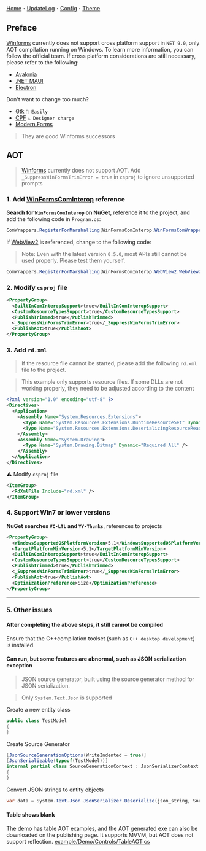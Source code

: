 ﻿[Home](Home.md)・[UpdateLog](UpdateLog.md)・[Config](Config.md)・[Theme](Theme.md)

## Preface

[Winforms](https://github.com/dotnet/winforms) currently does not support cross platform support in `NET 9.0`, only AOT compilation running on Windows. To learn more information, you can follow the official team. If cross platform considerations are still necessary, please refer to the following:

- [Avalonia](https://github.com/avaloniaui/avalonia)
- [.NET MAUI](https://github.com/dotnet/maui)
- [Electron](https://github.com/electron/electron)

Don't want to change too much?

- [Gtk](https://github.com/mono/gtk-sharp) `👏 Easily`
- [CPF](https://github.com/wsxhm/CPF) `⚠ Designer charge`
- [Modern.Forms](https://github.com/modern-forms/Modern.Forms)

> They are good Winforms successors

## AOT

> [Winforms](https://github.com/dotnet/winforms) currently does not support AOT. Add `_SuppressWinFormsTrimError = true` in `csproj` to ignore unsupported prompts

### 1. Add [WinFormsComInterop](https://github.com/kant2002/WinFormsComInterop) reference

**Search for `WinFormsComInterop` on NuGet**, reference it to the project, and add the following code in `Program.cs`:

``` csharp
ComWrappers.RegisterForMarshalling(WinFormsComInterop.WinFormsComWrappers.Instance);
```

If [WebView2](https://aka.ms/webview) is referenced, change to the following code:

> Note: Even with the latest version `0.5.0`, most APIs still cannot be used properly. Please test them yourself.

``` csharp
ComWrappers.RegisterForMarshalling(WinFormsComInterop.WebView2.WebView2ComWrapper.Instance);
```

### 2. Modify `csproj` file

``` xml
<PropertyGroup>
  <BuiltInComInteropSupport>true</BuiltInComInteropSupport>
  <CustomResourceTypesSupport>true</CustomResourceTypesSupport>
  <PublishTrimmed>true</PublishTrimmed>
  <_SuppressWinFormsTrimError>true</_SuppressWinFormsTrimError>
  <PublishAot>true</PublishAot>
</PropertyGroup>
```

### 3. Add `rd.xml`

> If the resource file cannot be started, please add the following `rd.xml` file to the project.

> This example only supports resource files. If some DLLs are not working properly, they need to be adjusted according to the content

``` xml
<?xml version="1.0" encoding="utf-8" ?>
<Directives>
  <Application>
    <Assembly Name="System.Resources.Extensions">
      <Type Name="System.Resources.Extensions.RuntimeResourceSet" Dynamic="Required All" />
      <Type Name="System.Resources.Extensions.DeserializingResourceReader" Dynamic="Required All" />
    </Assembly>
    <Assembly Name="System.Drawing">
      <Type Name="System.Drawing.Bitmap" Dynamic="Required All" />
    </Assembly>
  </Application>
</Directives>
```

⚠ Modify `csproj` file

``` xml
<ItemGroup>
  <RdXmlFile Include="rd.xml" />
</ItemGroup>
```

### 4. Support Win7 or lower versions

**NuGet searches `VC-LTL` and `YY-Thunks`**, references to projects

``` xml
<PropertyGroup>
  <WindowsSupportedOSPlatformVersion>5.1</WindowsSupportedOSPlatformVersion>
  <TargetPlatformMinVersion>5.1</TargetPlatformMinVersion>
  <BuiltInComInteropSupport>true</BuiltInComInteropSupport>
  <CustomResourceTypesSupport>true</CustomResourceTypesSupport>
  <PublishTrimmed>true</PublishTrimmed>
  <_SuppressWinFormsTrimError>true</_SuppressWinFormsTrimError>
  <PublishAot>true</PublishAot>
  <OptimizationPreference>Size</OptimizationPreference>
</PropertyGroup>
```

---

### 5. Other issues

#### After completing the above steps, it still cannot be compiled

Ensure that the C++compilation toolset (such as `C++ desktop development`) is installed.

#### Can run, but some features are abnormal, such as JSON serialization exception

> JSON source generator, built using the source generator method for JSON serialization.

> Only `System.Text.Json` is supported

Create a new entity class
```csharp
public class TestModel
{
}
```

Create Source Generator
```csharp
[JsonSourceGenerationOptions(WriteIndented = true)]
[JsonSerializable(typeof(TestModel))]
internal partial class SourceGenerationContext : JsonSerializerContext
{
}

```

Convert JSON strings to entity objects
```csharp
var data = System.Text.Json.JsonSerializer.Deserialize(json_string, SourceGenerationContext.Default.TestModel);
```

#### Table shows blank

The demo has table AOT examples, and the AOT generated exe can also be downloaded on the publishing page. It supports MVVM, but AOT does not support reflection. [example/Demo/Controls/TableAOT.cs](https://gitee.com/antdui/AntdUI/blob/main/example/Demo/Controls/TableAOT.cs#L77)